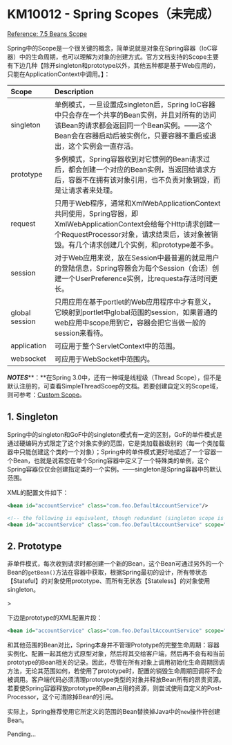 # KM10012 - Spring Scopes（未完成）

[Reference: 7.5 Beans Scope](http://docs.spring.io/spring/docs/4.3.7.RELEASE/spring-framework-reference/htmlsingle/#beans-factory-scopes)

Spring中的Scope是一个很关键的概念，简单说就是对象在Spring容器（IoC容器）中的生命周期，也可以理解为对象的创建方式。官方文档支持的Scope主要有下边几种【除开singleton和prototype以外，其他五种都是基于Web应用的，只能在ApplicationContext中调用。】：

| Scope | Description |
| :--- | :--- |
| singleton | 单例模式，一旦设置成singleton后，Spring IoC容器中只会存在一个共享的Bean实例，并且对所有的访问该Bean的请求都会返回同一个Bean实例。——这个Bean会在容器启动后被实例化，只要容器不重启或退出，这个实例会一直存活。 |
| prototype | 多例模式，Spring容器收到对它惯例的Bean请求过后，都会创建一个对应的Bean实例，当返回给请求方后，容器不在拥有该对象引用，也不负责对象销毁，而是让请求者来处理。 |
| request | 只用于Web程序，通常和XmlWebApplicationContext共同使用，Spring容器，即XmlWebApplicationContext会给每个Http请求创建一个RequestProcessor对象，请求结束后，该对象被销毁。有几个请求创建几个实例，和prototype差不多。 |
| session | 对于Web应用来说，放在Session中最普遍的就是用户的登陆信息，Spring容器会为每个Session（会话）创建一个UserPreference实例，比requesta存活时间更长。 |
| global session | 只用应用在基于portlet的Web应用程序中才有意义，它映射到portlet中global范围的session，如果普通的web应用中scope用到它，容器会把它当做一般的session来看待。 |
| application | 可应用于整个ServletContext中的范围。 |
| websocket | 可应用于WebSocket中范围内。 |

_**NOTES**_**：**在Spring 3.0中，还有一种域是线程级（Thread Scope），但不是默认注册的，可查看SimpleThreadScoep的文档。若要创建自定义的Scope域，则可参考：[Custom Scope](https://docs.spring.io/spring/docs/current/spring-framework-reference/htmlsingle/#beans-factory-scopes-custom-using)。

## 1. Singleton

Spring中的singleton和GoF中的singleton模式有一定的区别，GoF的单件模式是通过硬编码方式限定了这个对象实例的范围，它是类加载器级别的（每一个类加载器中只能创建这个类的一个对象）；Spring中的单件模式更好地描述了一个容器一个Bean，也就是说若您在单个Spring容器中定义了一个特殊类的单例，这个Spring容器仅仅会创建指定类的一个实例。——singleton是Spring容器中的默认范围。

XML的配置文件如下：

```xml
<bean id="accountService" class="com.foo.DefaultAccountService"/>

<!-- the following is equivalent, though redundant (singleton scope is the default) -->
<bean id="accountService" class="com.foo.DefaultAccountService" scope="singleton"/>
```

## 2. Prototype

非单件模式，每次收到请求时都创建一个新的Bean，这个Bean可通过另外的一个Bean的`getBean()`方法在容器中获取，根据Spring最初的设计，所有带状态【Stateful】的对象使用prototype、而所有无状态【Stateless】的对象使用singleton。

&gt;

下边是prototype的XML配置片段：

```xml
<bean id="accountService" class="com.foo.DefaultAccountService" scope="prototype"/>
```

和其他范围的Bean对比，Spring本身并不管理Prototype的完整生命周期：容器实例化、配置一起其他方式原型对象，然后将其交给客户端，然后再不会有和当前prototype的Bean相关的记录。因此，尽管在所有对象上调用初始化生命周期回调方法，无论其范围如何，若使用了prototype时，配置的销毁生命周期回调将不会被调用。客户端代码必须清理prototype类型的对象并释放Bean所有的昂贵资源。若要使Spring容器释放prototype的Bean占用的资源，则尝试使用自定义的Post-Processor，这个可清除掉Bean的引用。

实际上，Spring推荐使用它所定义的范围的Bean替换掉Java中的`new`操作符创建Bean。

Pending...

